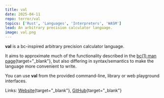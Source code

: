 ```yaml
---
title: val
date: 2025-04-11
repo: terror/val
topics: ['Rust', 'Languages', 'Interpreters', 'WASM']
lead: An arbitrary precision calculator language.
image: val.png
---
```


**val** is a bc-inspired arbitrary precision calculator language.

It aims to approximate much of the functionality described in the
[bc(1) man page](https://linux.die.net/man/1/bc){target="\_blank"}, but also
differing in syntax/semantics to make the language more convenient to write.

You can use **val** from the provided command-line, library or web playground
interfaces.

Links: [Website](https://terror.github.io/val/){target="\_blank"},
[GitHub](https://github.com/terror/val){target="\_blank"}
